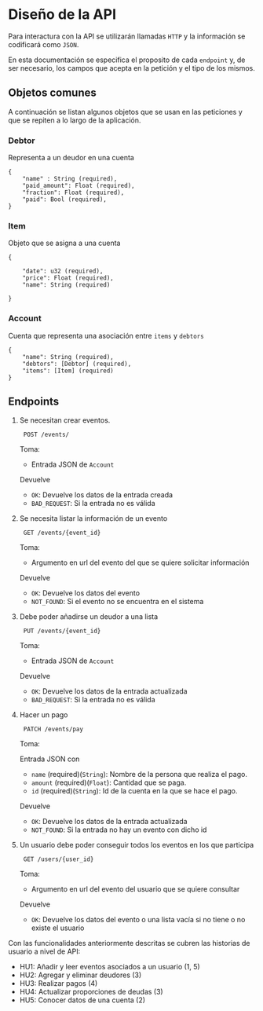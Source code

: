 # Diseño de la API

Para interactura con la API se utilizarán llamadas `HTTP`
y la información se codificará como `JSON`. 

En esta documentación se especifica el proposito de cada `endpoint` y, de ser
necesario, los campos que acepta en la petición y el tipo de los mismos.

## Objetos comunes

A continuación se listan algunos objetos que se usan en las peticiones y que se
repiten a lo largo de la aplicación. 

### Debtor

Representa a un deudor en una cuenta

    {
        "name" : String (required),
        "paid_amount": Float (required),
        "fraction": Float (required),
        "paid": Bool (required),
    }

### Item

Objeto que se asigna a una cuenta

    {
        
        "date": u32 (required),
        "price": Float (required),
        "name": String (required)

    }

### Account

Cuenta que representa una asociación entre `items` y `debtors`

    {
        "name": String (required),
        "debtors": [Debtor] (required),
        "items": [Item] (required)
    }

## Endpoints


1. Se necesitan crear eventos. 

        POST /events/


   Toma:
        
   - Entrada JSON de `Account`

   Devuelve

   - `OK`: Devuelve los datos de la entrada creada
   - `BAD_REQUEST`: Si la entrada no es válida

1. Se necesita listar la información de un evento

        GET /events/{event_id}

   Toma:
        
   - Argumento en url del evento del que se quiere solicitar información

   Devuelve

   - `OK`: Devuelve los datos del evento
   - `NOT_FOUND`: Si el evento no se encuentra en el sistema

1. Debe poder añadirse un deudor a una lista

        PUT /events/{event_id}

   Toma:
        
   - Entrada JSON de `Account`

   Devuelve

   - `OK`: Devuelve los datos de la entrada actualizada
   - `BAD_REQUEST`: Si la entrada no es válida

1. Hacer un pago

        PATCH /events/pay

   Toma:
        
   Entrada JSON con
    - `name` (required)(`String`): Nombre de la persona que realiza el pago.
    - `amount` (required)(`Float`): Cantidad que se paga.
    - `id` (required)(`String`): Id de la cuenta en la que se hace el pago.

   Devuelve

   - `OK`: Devuelve los datos de la entrada actualizada
   - `NOT_FOUND`: Si la entrada no hay un evento con dicho id


1. Un usuario debe poder conseguir todos los eventos en los que participa

        GET /users/{user_id}

   Toma:
        
   - Argumento en url del evento del usuario que se quiere consultar

   Devuelve

   - `OK`: Devuelve los datos del evento o una lista vacía si no tiene o no
     existe el usuario


Con las funcionalidades anteriormente descritas se cubren las historias de
usuario a nivel de API:

- HU1: Añadir y leer eventos asociados a un usuario (1, 5)
- HU2: Agregar y eliminar deudores (3)
- HU3: Realizar pagos (4)
- HU4: Actualizar proporciones de deudas (3)
- HU5: Conocer datos de una cuenta (2)
